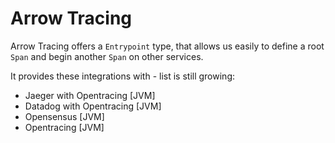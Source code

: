 # Arrow Tracing

Arrow Tracing offers a `Entrypoint` type, that allows us easily to define a root `Span` 
and begin another `Span` on other services.

It provides these integrations with - list is still growing:
- Jaeger with Opentracing [JVM]
- Datadog with Opentracing [JVM]
- Opensensus [JVM]
- Opentracing [JVM]